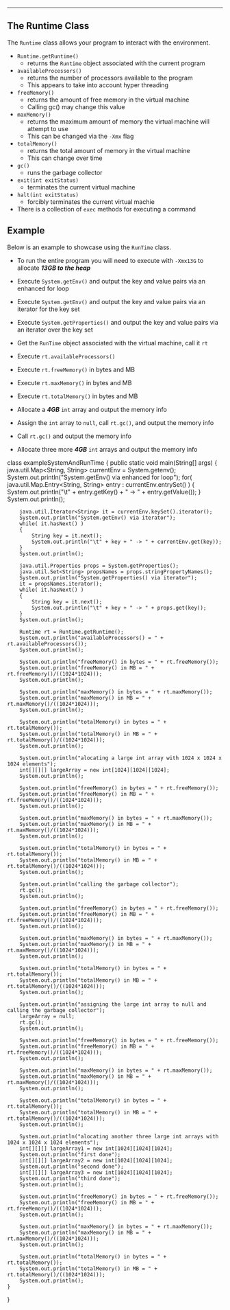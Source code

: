 ----------------------
The Runtime Class
----------------------

The `Runtime` class allows your program to interact with the environment.

- `Runtime.getRuntime()` 
	- returns the `Runtime` object associated with the current program
- `availableProcessors()` 
	- returns the number of processors available to the program
	- This appears to take into account hyper threading
- `freeMemory()` 
	- returns the amount of free memory in the virtual machine
	- Calling gc() may change this value
- `maxMemory()` 
	- returns the maximum amount of memory the virtual machine will attempt to use
	- This can be changed via the `-Xmx` flag
- `totalMemory()` 
	- returns the total amount of memory in the virtual machine
	- This can change over time
- `gc()` 
	- runs the garbage collector
- `exit(int exitStatus)`
	- terminates the current virtual machine
- `halt(int exitStatus)`
	- forcibly terminates the current virtual machie
- There is a collection of `exec` methods for executing a command





## Example

Below is an example to showcase using the `RunTime` class.

- To run the entire program you will need to execute with `-Xmx13G` to allocate ***13GB to the heap***
- Execute `System.getEnv()` and output the key and value pairs via an enhanced for loop
- Execute `System.getEnv()` and output the key and value pairs via an iterator for the key set
- Execute `System.getProperties()` and output the key and value pairs via an iterator over the key set
- Get the `RunTime` object associated with the virtual machine, call it `rt`

- Execute `rt.availableProcessors()`
- Execute `rt.freeMemory()` in bytes and MB
- Execute `rt.maxMemory()` in bytes and MB
- Execute `rt.totalMemory()` in bytes and MB
- Allocate a ***4GB*** `int` array and output the memory info
- Assign the `int` array to `null`, call `rt.gc()`, and output the memory info
- Call `rt.gc()` and output the memory info
- Allocate three more ***4GB*** `int` arrays and output the memory info

class exampleSystemAndRunTime
{
	public static void main(String[] args)
	{
		java.util.Map<String, String> currentEnv = System.getenv();
		System.out.println("System.getEnv() via enhanced for loop");
		for( java.util.Map.Entry<String, String> entry : currentEnv.entrySet() )
		{
			System.out.println("\t" + entry.getKey() + " -> " + entry.getValue());
		}
		System.out.println();
		
		java.util.Iterator<String> it = currentEnv.keySet().iterator();
		System.out.println("System.getEnv() via iterator");
		while( it.hasNext() )
		{
			String key = it.next();
			System.out.println("\t" + key + " -> " + currentEnv.get(key));
		}
		System.out.println();
		
		java.util.Properties props = System.getProperties();
		java.util.Set<String> propsNames = props.stringPropertyNames();
		System.out.println("System.getProperties() via iterator");
		it = propsNames.iterator();
		while( it.hasNext() )
		{
			String key = it.next();
			System.out.println("\t" + key + " -> " + props.get(key));
		}
		System.out.println();
		
		Runtime rt = Runtime.getRuntime();
		System.out.println("availableProcessors() = " + rt.availableProcessors());
		System.out.println();
		
		System.out.println("freeMemory() in bytes = " + rt.freeMemory());
		System.out.println("freeMemory() in MB = " + rt.freeMemory()/((1024*1024)));
		System.out.println();
		
		System.out.println("maxMemory() in bytes = " + rt.maxMemory());
		System.out.println("maxMemory() in MB = " + rt.maxMemory()/((1024*1024)));
		System.out.println();
		
		System.out.println("totalMemory() in bytes = " + rt.totalMemory());
		System.out.println("totalMemory() in MB = " + rt.totalMemory()/((1024*1024)));
		System.out.println();
		
		System.out.println("alocating a large int array with 1024 x 1024 x 1024 elements");
		int[][][] largeArray = new int[1024][1024][1024];
		System.out.println();
		
		System.out.println("freeMemory() in bytes = " + rt.freeMemory());
		System.out.println("freeMemory() in MB = " + rt.freeMemory()/((1024*1024)));
		System.out.println();
		
		System.out.println("maxMemory() in bytes = " + rt.maxMemory());
		System.out.println("maxMemory() in MB = " + rt.maxMemory()/((1024*1024)));
		System.out.println();
		
		System.out.println("totalMemory() in bytes = " + rt.totalMemory());
		System.out.println("totalMemory() in MB = " + rt.totalMemory()/((1024*1024)));
		System.out.println();
		
		System.out.println("calling the garbage collector");
		rt.gc();
		System.out.println();
		
		System.out.println("freeMemory() in bytes = " + rt.freeMemory());
		System.out.println("freeMemory() in MB = " + rt.freeMemory()/((1024*1024)));
		System.out.println();
		
		System.out.println("maxMemory() in bytes = " + rt.maxMemory());
		System.out.println("maxMemory() in MB = " + rt.maxMemory()/((1024*1024)));
		System.out.println();
		
		System.out.println("totalMemory() in bytes = " + rt.totalMemory());
		System.out.println("totalMemory() in MB = " + rt.totalMemory()/((1024*1024)));
		System.out.println();
		
		System.out.println("assigning the large int array to null and calling the garbage collector");
		largeArray = null;
		rt.gc();
		System.out.println();
		
		System.out.println("freeMemory() in bytes = " + rt.freeMemory());
		System.out.println("freeMemory() in MB = " + rt.freeMemory()/((1024*1024)));
		System.out.println();
		
		System.out.println("maxMemory() in bytes = " + rt.maxMemory());
		System.out.println("maxMemory() in MB = " + rt.maxMemory()/((1024*1024)));
		System.out.println();
		
		System.out.println("totalMemory() in bytes = " + rt.totalMemory());
		System.out.println("totalMemory() in MB = " + rt.totalMemory()/((1024*1024)));
		System.out.println();
		
		System.out.println("alocating another three large int arrays with 1024 x 1024 x 1024 elements");
		int[][][] largeArray1 = new int[1024][1024][1024];
		System.out.println("first done");
		int[][][] largeArray2 = new int[1024][1024][1024];
		System.out.println("second done");
		int[][][] largeArray3 = new int[1024][1024][1024];
		System.out.println("third done");
		System.out.println();
		
		System.out.println("freeMemory() in bytes = " + rt.freeMemory());
		System.out.println("freeMemory() in MB = " + rt.freeMemory()/((1024*1024)));
		System.out.println();
		
		System.out.println("maxMemory() in bytes = " + rt.maxMemory());
		System.out.println("maxMemory() in MB = " + rt.maxMemory()/((1024*1024)));
		System.out.println();
		
		System.out.println("totalMemory() in bytes = " + rt.totalMemory());
		System.out.println("totalMemory() in MB = " + rt.totalMemory()/((1024*1024)));
		System.out.println();
	}
}

